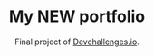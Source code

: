 <h1 align="center">My NEW portfolio</h1>

<div align="center">
   Final project of <a href="http://devchallenges.io" target="_blank">Devchallenges.io</a>.
</div>

